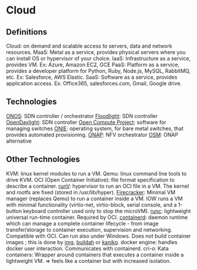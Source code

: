 # Cloud
## Definitions
Cloud: on demand and scalable access to servers, data and network resources.
MaaS: Metal as a service, provides physical servers where you can install OS or hypervisor of your choice.
IaaS: Infrastructure as a service, provides VM. Ex: Azure, Amazon EC2, GCE
PaaS: Platform as a service, provides a developer platform for Python, Ruby, Node.js, MySQL, RabbitMQ, etc. Ex: Salesforce, AWS Elastic.
SaaS: Software as a service, provides application access. Ex: Office365, salesforces.com, Gmail, Google drive.

## Technologies
[ONOS](https://opennetworking.org/onos/): SDN controller / orchestrator
[Floodlight](https://github.com/floodlight): SDN controller
[OpenDaylight](https://www.opendaylight.org/about/platform-overview):  SDN controller
[Open Compute Project](https://github.com/opencomputeproject): software for managing switches
[ONIE](https://github.com/opencomputeproject/onie): operating system, for bare metal switches, that provides automated provisioning.
[ONAP](https://www.onap.org/about): NFV orchestrator
[OSM](https://osm.etsi.org/): ONAP alternative

## Other Technologies
KVM: linux kernel modules to run a VM.
Qemu: linux command line tools to drive KVM.
OCI (Open Container Initiative): file format specification to describe a container.
[runV](https://github.com/hyperhq): hypervisor to run an OCI file in a VM. The kernel and rootfs are fixed (stored in /usr/lib/hyper).
[Firecracker](https://firecracker-microvm.github.io/): Minimal VM manager (replaces Qemu) to run a container inside a VM. IOW runs a VM with minimal functionality (virtio-net, virtio-block, serial console, and a 1-button keyboard controller used only to stop the microVM).
[runc](https://github.com/opencontainers/runc): lightweight universal run-time container. Required by OCI.
[containerd](https://containerd.io/): daemon runtime which can manage a complete container lifecycle - from image transfer/storage to container execution, supervision and networking. Compatible with OCI. Can run also under Windows. Does not build container images ; this is done by [img](https://github.com/genuinetools/img), [buildah](https://github.com/containers/buildah) or [kaniko](https://github.com/GoogleContainerTools/kaniko).
docker engine: handles docker user interaction. Communicates with containerd.
cri-o:
Kata containers: Wrapper around containers that executes a container inside a lightweight VM. => feels like a container but with increased isolation.
